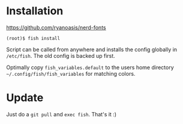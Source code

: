 # Installation

https://github.com/ryanoasis/nerd-fonts

```plain
(root)$ fish install
```

Script can be called from anywhere and installs the config
globally in `/etc/fish`. The old config is backed up first.

Optimally copy `fish_variables.default` to the users home
directory `~/.config/fish/fish_variables` for matching colors.

# Update

Just do a `git pull` and `exec fish`. That's it :)

